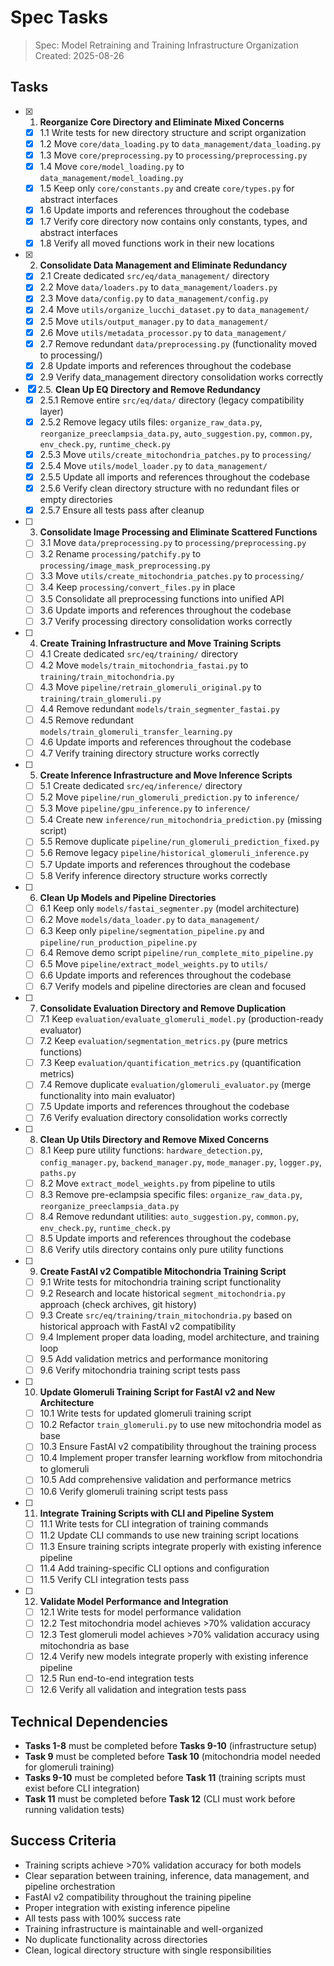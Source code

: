 # Spec Tasks

> Spec: Model Retraining and Training Infrastructure Organization
> Created: 2025-08-26

## Tasks

- [x] 1. **Reorganize Core Directory and Eliminate Mixed Concerns**
  - [x] 1.1 Write tests for new directory structure and script organization
  - [x] 1.2 Move `core/data_loading.py` to `data_management/data_loading.py`
  - [x] 1.3 Move `core/preprocessing.py` to `processing/preprocessing.py`
  - [x] 1.4 Move `core/model_loading.py` to `data_management/model_loading.py`
  - [x] 1.5 Keep only `core/constants.py` and create `core/types.py` for abstract interfaces
  - [x] 1.6 Update imports and references throughout the codebase
  - [x] 1.7 Verify core directory now contains only constants, types, and abstract interfaces
  - [x] 1.8 Verify all moved functions work in their new locations

- [x] 2. **Consolidate Data Management and Eliminate Redundancy**
  - [x] 2.1 Create dedicated `src/eq/data_management/` directory
  - [x] 2.2 Move `data/loaders.py` to `data_management/loaders.py`
  - [x] 2.3 Move `data/config.py` to `data_management/config.py`
  - [x] 2.4 Move `utils/organize_lucchi_dataset.py` to `data_management/`
  - [x] 2.5 Move `utils/output_manager.py` to `data_management/`
  - [x] 2.6 Move `utils/metadata_processor.py` to `data_management/`
  - [x] 2.7 Remove redundant `data/preprocessing.py` (functionality moved to processing/)
  - [x] 2.8 Update imports and references throughout the codebase
  - [x] 2.9 Verify data_management directory consolidation works correctly

- [x] 2.5. **Clean Up EQ Directory and Remove Redundancy**
  - [x] 2.5.1 Remove entire `src/eq/data/` directory (legacy compatibility layer)
  - [x] 2.5.2 Remove legacy utils files: `organize_raw_data.py`, `reorganize_preeclampsia_data.py`, `auto_suggestion.py`, `common.py`, `env_check.py`, `runtime_check.py`
  - [x] 2.5.3 Move `utils/create_mitochondria_patches.py` to `processing/`
  - [x] 2.5.4 Move `utils/model_loader.py` to `data_management/`
  - [x] 2.5.5 Update all imports and references throughout the codebase
  - [x] 2.5.6 Verify clean directory structure with no redundant files or empty directories
  - [x] 2.5.7 Ensure all tests pass after cleanup

- [ ] 3. **Consolidate Image Processing and Eliminate Scattered Functions**
  - [ ] 3.1 Move `data/preprocessing.py` to `processing/preprocessing.py`
  - [ ] 3.2 Rename `processing/patchify.py` to `processing/image_mask_preprocessing.py`
  - [ ] 3.3 Move `utils/create_mitochondria_patches.py` to `processing/`
  - [ ] 3.4 Keep `processing/convert_files.py` in place
  - [ ] 3.5 Consolidate all preprocessing functions into unified API
  - [ ] 3.6 Update imports and references throughout the codebase
  - [ ] 3.7 Verify processing directory consolidation works correctly

- [ ] 4. **Create Training Infrastructure and Move Training Scripts**
  - [ ] 4.1 Create dedicated `src/eq/training/` directory
  - [ ] 4.2 Move `models/train_mitochondria_fastai.py` to `training/train_mitochondria.py`
  - [ ] 4.3 Move `pipeline/retrain_glomeruli_original.py` to `training/train_glomeruli.py`
  - [ ] 4.4 Remove redundant `models/train_segmenter_fastai.py`
  - [ ] 4.5 Remove redundant `models/train_glomeruli_transfer_learning.py`
  - [ ] 4.6 Update imports and references throughout the codebase
  - [ ] 4.7 Verify training directory structure works correctly

- [ ] 5. **Create Inference Infrastructure and Move Inference Scripts**
  - [ ] 5.1 Create dedicated `src/eq/inference/` directory
  - [ ] 5.2 Move `pipeline/run_glomeruli_prediction.py` to `inference/`
  - [ ] 5.3 Move `pipeline/gpu_inference.py` to `inference/`
  - [ ] 5.4 Create new `inference/run_mitochondria_prediction.py` (missing script)
  - [ ] 5.5 Remove duplicate `pipeline/run_glomeruli_prediction_fixed.py`
  - [ ] 5.6 Remove legacy `pipeline/historical_glomeruli_inference.py`
  - [ ] 5.7 Update imports and references throughout the codebase
  - [ ] 5.8 Verify inference directory structure works correctly

- [ ] 6. **Clean Up Models and Pipeline Directories**
  - [ ] 6.1 Keep only `models/fastai_segmenter.py` (model architecture)
  - [ ] 6.2 Move `models/data_loader.py` to `data_management/`
  - [ ] 6.3 Keep only `pipeline/segmentation_pipeline.py` and `pipeline/run_production_pipeline.py`
  - [ ] 6.4 Remove demo script `pipeline/run_complete_mito_pipeline.py`
  - [ ] 6.5 Move `pipeline/extract_model_weights.py` to `utils/`
  - [ ] 6.6 Update imports and references throughout the codebase
  - [ ] 6.7 Verify models and pipeline directories are clean and focused

- [ ] 7. **Consolidate Evaluation Directory and Remove Duplication**
  - [ ] 7.1 Keep `evaluation/evaluate_glomeruli_model.py` (production-ready evaluator)
  - [ ] 7.2 Keep `evaluation/segmentation_metrics.py` (pure metrics functions)
  - [ ] 7.3 Keep `evaluation/quantification_metrics.py` (quantification metrics)
  - [ ] 7.4 Remove duplicate `evaluation/glomeruli_evaluator.py` (merge functionality into main evaluator)
  - [ ] 7.5 Update imports and references throughout the codebase
  - [ ] 7.6 Verify evaluation directory consolidation works correctly

- [ ] 8. **Clean Up Utils Directory and Remove Mixed Concerns**
  - [ ] 8.1 Keep pure utility functions: `hardware_detection.py`, `config_manager.py`, `backend_manager.py`, `mode_manager.py`, `logger.py`, `paths.py`
  - [ ] 8.2 Move `extract_model_weights.py` from pipeline to utils
  - [ ] 8.3 Remove pre-eclampsia specific files: `organize_raw_data.py`, `reorganize_preeclampsia_data.py`
  - [ ] 8.4 Remove redundant utilities: `auto_suggestion.py`, `common.py`, `env_check.py`, `runtime_check.py`
  - [ ] 8.5 Update imports and references throughout the codebase
  - [ ] 8.6 Verify utils directory contains only pure utility functions

- [ ] 9. **Create FastAI v2 Compatible Mitochondria Training Script**
  - [ ] 9.1 Write tests for mitochondria training script functionality
  - [ ] 9.2 Research and locate historical `segment_mitochondria.py` approach (check archives, git history)
  - [ ] 9.3 Create `src/eq/training/train_mitochondria.py` based on historical approach with FastAI v2 compatibility
  - [ ] 9.4 Implement proper data loading, model architecture, and training loop
  - [ ] 9.5 Add validation metrics and performance monitoring
  - [ ] 9.6 Verify mitochondria training script tests pass

- [ ] 10. **Update Glomeruli Training Script for FastAI v2 and New Architecture**
  - [ ] 10.1 Write tests for updated glomeruli training script
  - [ ] 10.2 Refactor `train_glomeruli.py` to use new mitochondria model as base
  - [ ] 10.3 Ensure FastAI v2 compatibility throughout the training process
  - [ ] 10.4 Implement proper transfer learning workflow from mitochondria to glomeruli
  - [ ] 10.5 Add comprehensive validation and performance metrics
  - [ ] 10.6 Verify glomeruli training script tests pass

- [ ] 11. **Integrate Training Scripts with CLI and Pipeline System**
  - [ ] 11.1 Write tests for CLI integration of training commands
  - [ ] 11.2 Update CLI commands to use new training script locations
  - [ ] 11.3 Ensure training scripts integrate properly with existing inference pipeline
  - [ ] 11.4 Add training-specific CLI options and configuration
  - [ ] 11.5 Verify CLI integration tests pass

- [ ] 12. **Validate Model Performance and Integration**
  - [ ] 12.1 Write tests for model performance validation
  - [ ] 12.2 Test mitochondria model achieves >70% validation accuracy
  - [ ] 12.3 Test glomeruli model achieves >70% validation accuracy using mitochondria as base
  - [ ] 12.4 Verify new models integrate properly with existing inference pipeline
  - [ ] 12.5 Run end-to-end integration tests
  - [ ] 12.6 Verify all validation and integration tests pass

## Technical Dependencies

- **Tasks 1-8** must be completed before **Tasks 9-10** (infrastructure setup)
- **Task 9** must be completed before **Task 10** (mitochondria model needed for glomeruli training)
- **Tasks 9-10** must be completed before **Task 11** (training scripts must exist before CLI integration)
- **Task 11** must be completed before **Task 12** (CLI must work before running validation tests)

## Success Criteria

- Training scripts achieve >70% validation accuracy for both models
- Clear separation between training, inference, data management, and pipeline orchestration
- FastAI v2 compatibility throughout the training pipeline
- Proper integration with existing inference pipeline
- All tests pass with 100% success rate
- Training infrastructure is maintainable and well-organized
- No duplicate functionality across directories
- Clean, logical directory structure with single responsibilities
